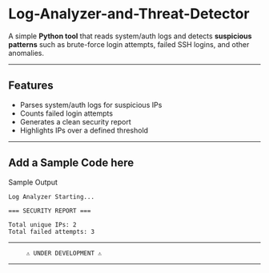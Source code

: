# Log-Analyzer-and-Threat-Detector

A simple **Python tool** that reads system/auth logs and detects **suspicious patterns** such as brute-force login attempts, failed SSH logins, and other anomalies.

---

## Features

- Parses system/auth logs for suspicious IPs
- Counts failed login attempts
- Generates a clean security report
- Highlights IPs over a defined threshold

---

## Add a Sample Code here

Sample Output

```
Log Analyzer Starting...

=== SECURITY REPORT ===

Total unique IPs: 2
Total failed attempts: 3
```

---

```
     ⚠️ UNDER DEVELOPMENT ⚠️
```

---
